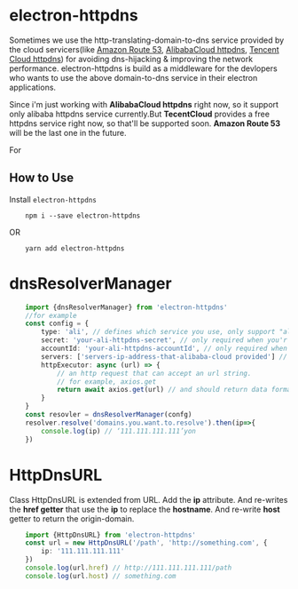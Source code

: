 # electron-httpdns

Sometimes we use the http-translating-domain-to-dns service provided by the cloud servicers(like [Amazon Route 53](https://aws.amazon.com/route53/?nc1=h_ls), [AlibabaCloud httpdns](https://www.alibabacloud.com/help/doc-detail/27139.html?spm=a2c5t.10695662.1996646101.searchclickresult.17f16a645Jpbr4),  [Tencent Cloud httpdns](https://cloud.tencent.com/product/hd)) for avoiding dns-hijacking & improving the network performance.
electron-httpdns is build as a middleware for the devlopers who wants to use the above domain-to-dns service in their electron applications.

Since i'm just working with **AlibabaCloud httpdns** right now, so it support only alibaba httpdns service currently.But **TecentCloud** provides a free httpdns service right now, so that'll be supported soon. **Amazon Route 53** will be the last one in the future. 

For

## How to Use
Install `electron-httpdns`
```
    npm i --save electron-httpdns
```
OR
```
    yarn add electron-httpdns
```


# dnsResolverManager
```ts
    import {dnsResolverManager} from 'electron-httpdns'
    //for example
    const config = {
        type: 'ali', // defines which service you use, only support "ali" currently.
        secret: 'your-ali-httpdns-secret', // only required when you'r using alibaba-cloud
        accountId: 'your-ali-httpdns-accountId', // only required when you'r using alibaba-cloud
        servers: ['servers-ip-address-that-alibaba-cloud provided'] // there's some default ip address,so this one could be skipped.BUT, if you use it, it would replace the default servers(not concat).
        httpExecutor: async (url) => {
            // an http request that can accept an url string.
            // for example, axios.get
            return await axios.get(url) // and should return data formatted like this {ips: []}
        }
    }
    const resovler = dnsResolverManager(confg)
    resolver.resolve('domains.you.want.to.resolve').then(ip=>{
        console.log(ip) // ‘111.111.111.111’yon
    })
```


# HttpDnsURL
Class HttpDnsURL is extended from URL. Add the **ip** attribute. And re-writes the **href getter** that use the **ip** to replace the **hostname**. And re-write **host** getter to return the origin-domain.

```ts
    import {HttpDnsURL} from 'electron-httpdns'
    const url = new HttpDnsURL('/path', 'http://something.com', {
        ip: '111.111.111.111'
    })
    console.log(url.href) // http://111.111.111.111/path
    console.log(url.host) // something.com
```